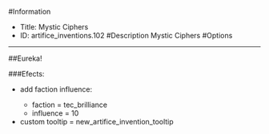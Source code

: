 #Information
 - Title: Mystic Ciphers
 - ID: artifice_inventions.102
#Description
Mystic Ciphers
#Options

___
##Eureka!

###Efects:<ul><li>add faction influence:</li><ul><li>faction = tec_brilliance</li><li>influence = 10</li></ul><li>custom tooltip = new_artifice_invention_tooltip</li></ul>
